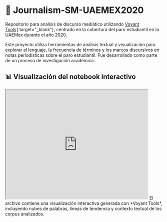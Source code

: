 # 📰 Journalism-SM-UAEMEX2020

Repositorio para análisis de discurso mediático utilizando [Voyant Tools](https://voyant-tools.org/){:target="_blank"}, centrado en la cobertura del paro estudiantil en la UAEMex durante el año 2020.

Este proyecto utiliza herramientas de análisis textual y visualización para explorar el lenguaje, la frecuencia de términos y los marcos discursivos en notas periodísticas sobre el paro estudiantil. Fue desarrollado como parte de un proceso de investigación académica.

## 📊 Visualización del notebook interactivo
<body class=""><iframe style="width: 90%; height: 350px" src="https://voyant-tools.org/?corpus=6fbfc517623c32c34c0ae9764044dcad&amp;stopList=keywords-d70743f58e34d7bd56709f1a05af8fb5&amp;panels=cirrus%2Creader%2Ctrends%2Csummary%2Ccontexts"></iframe></body>
El archivo contiene una visualización interactiva generada con *Voyant Tools*, incluyendo nubes de palabras, líneas de tendencia y contexto textual de los corpus analizados.
